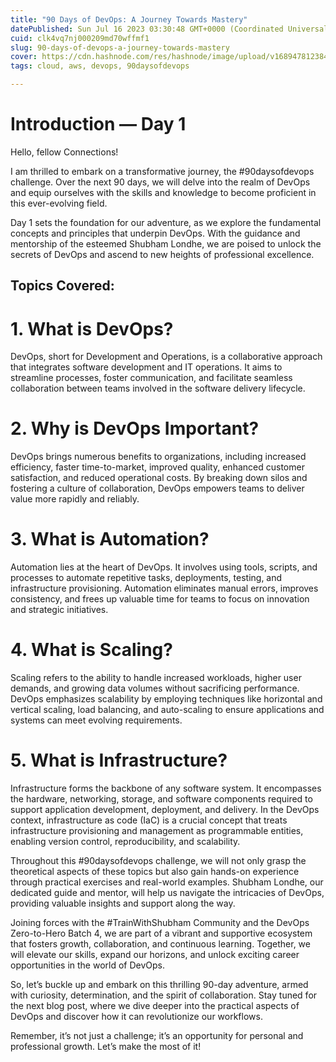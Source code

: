 ```yaml
---
title: "90 Days of DevOps: A Journey Towards Mastery"
datePublished: Sun Jul 16 2023 03:30:48 GMT+0000 (Coordinated Universal Time)
cuid: clk4vq7nj000209md70wffmf1
slug: 90-days-of-devops-a-journey-towards-mastery
cover: https://cdn.hashnode.com/res/hashnode/image/upload/v1689478123849/dc313ae1-7c06-4400-8b07-8049f1d75a84.png
tags: cloud, aws, devops, 90daysofdevops

---
```


# **Introduction — Day 1**

Hello, fellow Connections!

I am thrilled to embark on a transformative journey, the #90daysofdevops challenge. Over the next 90 days, we will delve into the realm of DevOps and equip ourselves with the skills and knowledge to become proficient in this ever-evolving field.

Day 1 sets the foundation for our adventure, as we explore the fundamental concepts and principles that underpin DevOps. With the guidance and mentorship of the esteemed Shubham Londhe, we are poised to unlock the secrets of DevOps and ascend to new heights of professional excellence.

## **Topics Covered:**

# **1\. What is DevOps?**

DevOps, short for Development and Operations, is a collaborative approach that integrates software development and IT operations. It aims to streamline processes, foster communication, and facilitate seamless collaboration between teams involved in the software delivery lifecycle.

# **2\. Why is DevOps Important?**

  
DevOps brings numerous benefits to organizations, including increased efficiency, faster time-to-market, improved quality, enhanced customer satisfaction, and reduced operational costs. By breaking down silos and fostering a culture of collaboration, DevOps empowers teams to deliver value more rapidly and reliably.

# **3\. What is Automation?**

  
Automation lies at the heart of DevOps. It involves using tools, scripts, and processes to automate repetitive tasks, deployments, testing, and infrastructure provisioning. Automation eliminates manual errors, improves consistency, and frees up valuable time for teams to focus on innovation and strategic initiatives.

# **4\. What is Scaling?**

  
Scaling refers to the ability to handle increased workloads, higher user demands, and growing data volumes without sacrificing performance. DevOps emphasizes scalability by employing techniques like horizontal and vertical scaling, load balancing, and auto-scaling to ensure applications and systems can meet evolving requirements.

# **5\. What is Infrastructure?**

  
Infrastructure forms the backbone of any software system. It encompasses the hardware, networking, storage, and software components required to support application development, deployment, and delivery. In the DevOps context, infrastructure as code (IaC) is a crucial concept that treats infrastructure provisioning and management as programmable entities, enabling version control, reproducibility, and scalability.

Throughout this #90daysofdevops challenge, we will not only grasp the theoretical aspects of these topics but also gain hands-on experience through practical exercises and real-world examples. Shubham Londhe, our dedicated guide and mentor, will help us navigate the intricacies of DevOps, providing valuable insights and support along the way.

Joining forces with the #TrainWithShubham Community and the DevOps Zero-to-Hero Batch 4, we are part of a vibrant and supportive ecosystem that fosters growth, collaboration, and continuous learning. Together, we will elevate our skills, expand our horizons, and unlock exciting career opportunities in the world of DevOps.

So, let’s buckle up and embark on this thrilling 90-day adventure, armed with curiosity, determination, and the spirit of collaboration. Stay tuned for the next blog post, where we dive deeper into the practical aspects of DevOps and discover how it can revolutionize our workflows.

Remember, it’s not just a challenge; it’s an opportunity for personal and professional growth. Let’s make the most of it!